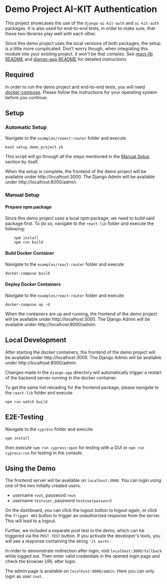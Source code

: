 # Demo Project AI-KIT Authentication

This project showcases the use of the `django-ai-kit-auth` and
`ai-kit-auth` packages. It is also used for end-to-end tests, in
order to make sure, that these two libraries play well with each
other.

Since this demo project uses the local versions of both packages,
the setup is a little more complicated.
Don't worry though, when integrating this module into your existing project,
it won't be that complex. See [react-lib README](../react-lib/README.md)
and [django-app README](../django-app/README.rst) for detailed instructions

## Required

In order to run the demo project and end-to-end tests, you will need
[docker-compose](https://docs.docker.com/compose/install/). Please follow
the instructions for your operating system before you continue.

## Setup

### Automatic Setup

Navigate to the `examples/reaect-router` folder and execute

    bash setup_demo_project.sh

This script will go through all the steps mentioned in the [Manual Setup](#manual-setup) section by itself.

When the setup is complete, the frontend of the demo project will be available under http://localhost:3000. The Django Admin will be available under http://localhost:8000/admin.

### Manual Setup

#### Prepare npm package

Since this demo project uses a local npm package, we need to build said package first.
To do so, navigate to the `react-lib` folder and execute the following:

        npm install
        npm run build

#### Build Docker Container

Navigate to the `examples/react-router` folder and execute

    docker-compose build

#### Deploy Docker Containers

Navigate to the `examples/react-router` folder and execute

    docker-compose up -d
    
When the containers are up and running, the frontend of the demo project will be available under http://localhost:3000. The Django Admin will be available under http://localhost:8000/admin.

## Local Development
After starting the docker containers, the frontend of the demo project will be available under http://localhost:3000. The Django Admin will be available under http://localhost:8000/admin.

Changes made in the `django-app` directory will automatically trigger a restart of the backend server running in the docker container.

To get the same hot reloading for the frontend package, please navigate to the `react-lib` folder and execute

    npm run watch build

## E2E-Testing

Navigate to the `cypress` folder and execute

    npm install

then execute `npm run cypress:open` for testing with a GUI or `npm run cypress:run` for testing in the console.

## Using the Demo

The frontend server will be available on `localhost:3000`. You can login using one of the two
initially created users:

* username `root`, password `root`
* username `testuser`, password `testuserpassword`

On the dashboard, you can click the logout button to logout again, or click the `Trigger 401`
button to trigger an unauthorized response from the server. This will lead to a logout.

Further, we included a separate post test in the demo, which can be triggered via the `POST TEST`
button. If you activate the developer's tools, you will see a response containing the string
`'it works'`.

In order to demonstrate redirection after login, visit `localhost:3000/fallback` while logged out.
Then enter valid credentials in the opened login page and check the browser URL after login.

The admin page is available on `localhost:8000/admin`. Here you can only login as user `root`.
